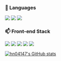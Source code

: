 <!-- ![header](https://capsule-render.vercel.app/api?type=soft&color=0:00C3C5,100:FFFFFF&height=300&section=header&text=Sangjin's%20Github&fontSize=60&fontColor=333333) -->

<!-- [![Hits](https://hits.seeyoufarm.com/api/count/incr/badge.svg?url=https%3A%2F%2Fgithub.com%2Fhn04147%2Fhit-counter&count_bg=%2341DBBF&title_bg=%23555555&icon=&icon_color=%23E7E7E7&title=hits&edge_flat=false)](https://hits.seeyoufarm.com) [![Solved.ac
프로필](http://mazassumnida.wtf/api/mini/generate_badge?boj=hn04147)](https://solved.ac/hn04147)
[![Velog Badge](http://img.shields.io/badge/-Velog-20c997?style=flat&link=hn04147)](https://velog.io/@hn04147) -->

<!-- ## 👋 Hello! My name is Sangjin. -->

<!-- ### 🔭 Career
|  **Type**  	|  **Date** 	|            **Contents**           	|   **Organization**   	|
|:----------:	|:---------:	|:---------------------------------:	|:------------------:	  |
|**Education**| 2016.3 ~  	| Department of Computer<br>Science 	|**Hanyang University** |
|**Employment**|  2021.5 ~ 2021.12	|        Front-End Developer        	|   **Frigate Bird**  	| -->


### 🌱 Languages
<img src="https://img.shields.io/badge/Python-3776AB?style=flat-square&logo=Python&logoColor=white"/> <img src="https://img.shields.io/badge/JavaScript-F7DF1E?style=flat-square&logo=JavaScript&logoColor=white"/> <img src="https://img.shields.io/badge/C++-00599C?style=flat-square&logo=C++&logoColor=white"/>

<!-- [![Top Langs](https://github-readme-stats.vercel.app/api/top-langs/?username=hn04147&layout=compact)](https://github.com/hn04147/github-readme-stats) -->

### 📫 Front-end Stack
<img src="https://img.shields.io/badge/React-61DAFB?style=flat-square&logo=React&logoColor=white"/> <img src="https://img.shields.io/badge/Redux-764ABC?style=flat-square&logo=Redux&logoColor=white"/> <img src="https://img.shields.io/badge/HTML-E34F26?style=flat-square&logo=HTML5&logoColor=white"/> <img src="https://img.shields.io/badge/CSS3-1572B6?style=flat-square&logo=CSS3&logoColor=white"/> <img src="https://img.shields.io/badge/SCSS-CC6699?style=flat-square&logo=Sass&logoColor=white"/>

[![hn04147's GitHub stats](https://github-readme-stats.vercel.app/api?username=hn04147)](https://github.com/hn04147/github-readme-stats)


<!--🔭🌱👯🤔💬 📫😄

